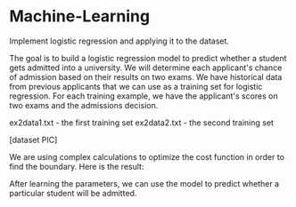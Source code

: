 # Machine-Learning

Implement logistic regression and applying it to the dataset.

The goal is to build a logistic regression model to predict whether a student gets admitted into a university. We will determine each applicant's chance of admission based on their results on two exams. We have historical data from previous applicants that we can use as a training set for logistic regression. For each training example, we have the applicant's scores on two exams and the admissions decision.

ex2data1.txt -  the first training set
ex2data2.txt - the second training set


[dataset PIC] 

We are using complex calculations to optimize the cost function in order to find the boundary. Here is the result:

After learning the parameters, we can use the model to predict whether a particular student will be admitted.
